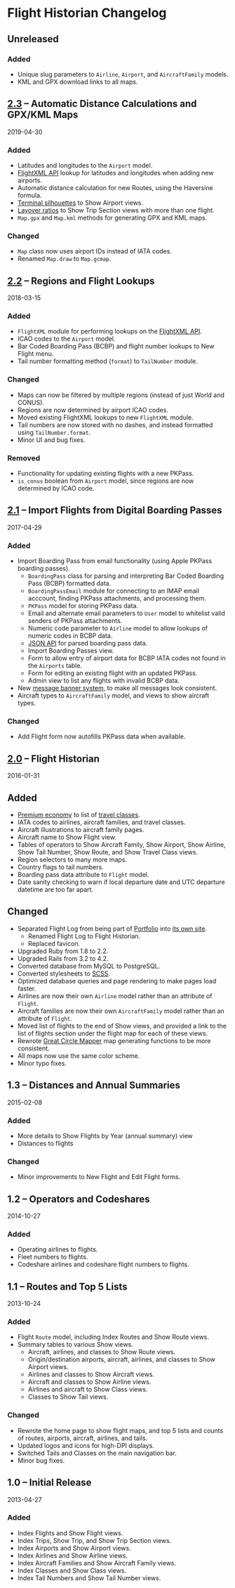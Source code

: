 # Flight Historian Changelog

## Unreleased

### Added
- Unique slug parameters to `Airline`, `Airport`, and `AircraftFamily` models.
- KML and GPX download links to all maps.

## [2.3] – Automatic Distance Calculations and GPX/KML Maps
2019-04-30

### Added
- Latitudes and longitudes to the `Airport` model.
- [FlightXML API](https://flightaware.com/commercial/flightxml/documentation2.rvt) lookup for latitudes and longitudes when adding new airports.
- Automatic distance calculation for new Routes, using the Haversine formula.
- [Terminal silhouettes](https://www.pbogard.com/projects/terminal-silhouettes) to Show Airport views.
- [Layover ratios](https://onehundredairports.com/2019/02/07/my-worst-layovers/) to Show Trip Section views with more than one flight.
- `Map.gpx` and `Map.kml` methods for generating GPX and KML maps.

### Changed
- `Map` class now uses airport IDs instead of IATA codes.
- Renamed `Map.draw` to `Map.gcmap`.

## [2.2] – Regions and Flight Lookups
2018-03-15

### Added
- `FlightXML` module for performing lookups on the [FlightXML API](https://flightaware.com/commercial/flightxml/documentation2.rvt).
- ICAO codes to the `Airport` model.
- Bar Coded Boarding Pass (BCBP) and flight number lookups to New Flight menu.
- Tail number formatting method (`format`) to `TailNumber` module.

### Changed
- Maps can now be filtered by multiple regions (instead of just World and CONUS).
- Regions are now determined by airport ICAO codes.
- Moved existing FlightXML lookups to new `FlightXML` module.
- Tail numbers are now stored with no dashes, and instead formatted using `TailNumber.format`.
- Minor UI and bug fixes.

### Removed
- Functionality for updating existing flights with a new PKPass.
- `is_conus` boolean from `Airport` model, since regions are now determined by ICAO code.

## [2.1] – Import Flights from Digital Boarding Passes
2017-04-29

### Added
- Import Boarding Pass from email functionality (using Apple PKPass boarding passes).
  - `BoardingPass` class for parsing and interpreting Bar Coded Boarding Pass (BCBP) formatted data.
  - `BoardingPassEmail` module for connecting to an IMAP email acccount, finding PKPass attachments, and processing them.
  - `PKPass` model for storing PKPass data.
  - Email and alternate email parameters to `User` model to whitelist valid senders of PKPass attachments.
  - Numeric code parameter to `Airline` model to allow lookups of numeric codes in BCBP data.
  - [JSON API](https://www.pbogard.com/projects/boarding-pass-parser#json-api) for parsed boarding pass data.
  - Import Boarding Passes view.
  - Form to allow entry of airport data for BCBP IATA codes not found in the `Airports` table.
  - Form for editing an existing flight with an updated PKPass.
  - Admin view to list any flights with invalid BCBP data.
- New [message banner system](https://onehundredairports.com/2017/04/05/creating-multiple-flash-messages-in-ruby-on-rails/), to make all messages look consistent.
- Aircraft types to `AircraftFamily` model, and views to show aircraft types.

### Changed
- Add Flight form now autofills PKPass data when available.

## [2.0] – Flight Historian
2016-01-31

## Added
- [Premium economy](https://www.flighthistorian.com/classes/premium-economy) to list of [travel classes](https://www.flighthistorian.com/classes).
- IATA codes to airlines, aircraft families, and travel classes.
- Aircraft illustrations to aircraft family pages.
- Aircraft name to Show Flight view.
- Tables of operators to Show Aircraft Family, Show Airport, Show Airline, Show Tail Number, Show Route, and Show Travel Class views.
- Region selectors to many more maps.
- Country flags to tail numbers.
- Boarding pass data attribute to `Flight` model.
- Date sanity checking to warn if local departure date and UTC departure datetime are too far apart.

## Changed
- Separated Flight Log from being part of [Portfolio](https://www.pbogard.com) into [its own site](https://www.flighthistorian.com).
  - Renamed Flight Log to Flight Historian.
  - Replaced favicon.
- Upgraded Ruby from 1.8 to 2.2.
- Upgraded Rails from 3.2 to 4.2.
- Converted database from MySQL to PostgreSQL.
- Converted stylesheets to [SCSS](http://sass-lang.com/).
- Optimized database queries and page rendering to make pages load faster.
- Airlines are now their own `Airline` model rather than an attribute of `Flight`.
- Aircraft families are now their own `AircraftFamily` model rather than an attribute of `Flight`.
- Moved list of flights to the end of Show views, and provided a link to the list of flights section under the flight map for each of these views.
- Rewrote [Great Circle Mapper](http://gcmap.com/) map generating functions to be more consistent.
- All maps now use the same color scheme.
- Minor typo fixes.

## 1.3 – Distances and Annual Summaries
2015-02-08

### Added
- More details to Show Flights by Year (annual summary) view
- Distances to flights

### Changed
- Minor improvements to New Flight and Edit Flight forms.

## 1.2 – Operators and Codeshares
2014-10-27

### Added
- Operating airlines to flights.
- Fleet numbers to flights.
- Codeshare airlines and codeshare flight numbers to flights.

## 1.1 – Routes and Top 5 Lists
2013-10-24

### Added
- Flight `Route` model, including Index Routes and Show Route views.
- Summary tables to various Show views.
  - Aircraft, airlines, and classes to Show Route views.
  - Origin/destination airports, aircraft, airlines, and classes to Show Airport views.
  - Airlines and classes to Show Aircraft views.
  - Aircraft and classes to Show Airline views.
  - Airlines and aircraft to Show Class views.
  - Classes to Show Tail views.

### Changed
- Rewrote the home page to show flight maps, and top 5 lists and counts of routes, airports, aircraft, airlines, and tails.
- Updated logos and icons for high-DPI displays.
- Switched Tails and Classes on the main navigation bar.
- Minor bug fixes.

## 1.0 – Initial Release
2013-04-27

### Added
- Index Flights and Show Flight views.
- Index Trips, Show Trip, and Show Trip Section views.
- Index Airports and Show Airport views.
- Index Airlines and Show Airline views.
- Index Aircraft Families and Show Aircraft Family views.
- Index Classes and Show Class views.
- Index Tail Numbers and Show Tail Number views.

[2.3]: https://github.com/bogardpd/flight_log/releases/tag/v2.3
[2.2]: https://github.com/bogardpd/flight_log/releases/tag/2.2
[2.1]: https://github.com/bogardpd/flight_log/releases/tag/v2.1
[2.0]: https://github.com/bogardpd/flight_log/releases/tag/v2.0